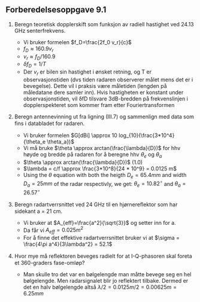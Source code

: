 ## Forberedelsesoppgave 9.1

1. Beregn teoretisk dopplerskift som funksjon av radiell hastighet ved 24.13 GHz senterfrekvens.
    * Vi bruker formelen $f_D=\frac{2f_0 v_r}{c}$
    * $f_D \approx 160.9 v_r$
    * $v_r \approx f_D/160.9$
    * $δf_D = 1/T$
    * Der $v_r$ er bilen sin hastighet i ønsket retning, og T er observasjonstiden (dvs tiden radaren observerer målet mens det er i bevegelse). Dette vil i
praksis være måletiden (lengden på måledatane dere samler inn). Hvis hastigheten er konstant under
observasjonstiden, vil δfD tilsvare 3dB-bredden på frekvenslinjen i dopplerspekteret som kommer
fram etter Fouriertransformen
2. Beregn antennevinning ut fra ligning (III.7) og sammenlign med data som ﬁns i databladet
for radaren.
    * Vi bruker formelen $G[dBi] \approx 10 log_{10}(\frac{3*10^4}{\theta_e \theta_a})$
    * Vi må bruke $\theta \approx arctan(\frac{\lambda}{D})$ for hhv høyde og bredde på radaren for å beregne hhv $\theta_e$ og $\theta_a$
    * $\theta \approx arctan(\frac{\lambda}{D})$ (1.0)
    * $\lambda = c/f \approx \frac{3*10^8}{24 * 10^9} = 0.0125 m$
    * Using the $\theta$ equation with both the heigth $D_e = 65.4 mm$ and width $D_a = 25mm$ of the radar respectivly, we get: $\theta_e = 10.82^{\circ}$ and $\theta_a = 26.57^{\circ}$

3. Beregn radartverrsnittet ved 24 GHz til en hjørnereﬂektor som har sidekant a = 21 cm.
   * Vi bruker at $A_{eff}=\frac{a^2}{\sqrt{3}}$ og setter inn for a.
   * Da får vi $A_{eff}=0.025m^2$
   * For å finne det effektive radartverrsnittet bruker vi at $\sigma = \frac{4\pi a^4}{3\lambda^2} = 52.1$

4. Hvor mye må reﬂektoren beveges radielt for at I-Q-phasoren skal foreta et 360-graders fase-omløp?
    * Man skulle tro det var en bølgelengde man måtte bevege seg en hel bølgelengde. Men radarsignalet blir jo reflektert tilbake. Dermed er det en halv bølgelengde altså $\lambda/2 = 0.0125m/2 = 0.00625m = 6.25mm$
